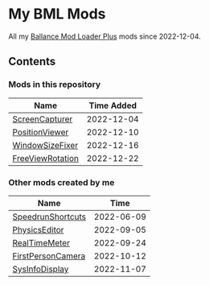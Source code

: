 # My BML Mods

All my [Ballance Mod Loader Plus](https://github.com/doyaGu/BallanceModLoaderPlus) mods since 2022-12-04.

## Contents

### Mods in this repository

| Name | Time Added |
| ---- | ---- |
| [ScreenCapturer](ScreenCapturer/) | 2022-12-04 |
| [PositionViewer](PositionViewer/) | 2022-12-10 |
| [WindowSizeFixer](WindowSizeFixer/) | 2022-12-16 |
| [FreeViewRotation](FreeViewRotation/) | 2022-12-22 |

### Other mods created by me

| Name | Time |
| ---- | ---- |
| [SpeedrunShortcuts](https://github.com/Xenapte/BallanceSpeedrunShortcuts) | 2022-06-09 |
| [PhysicsEditor](https://github.com/Xenapte/BallancePhysicsEditor) | 2022-09-05 |
| [RealTimeMeter](https://github.com/Xenapte/BallanceRealTimeMeter) | 2022-09-24 |
| [FirstPersonCamera](https://github.com/Xenapte/BallanceFirstPersonCamera) | 2022-10-12 |
| [SysInfoDisplay](https://github.com/Xenapte/BallanceSysInfoDisplay) | 2022-11-07 |
